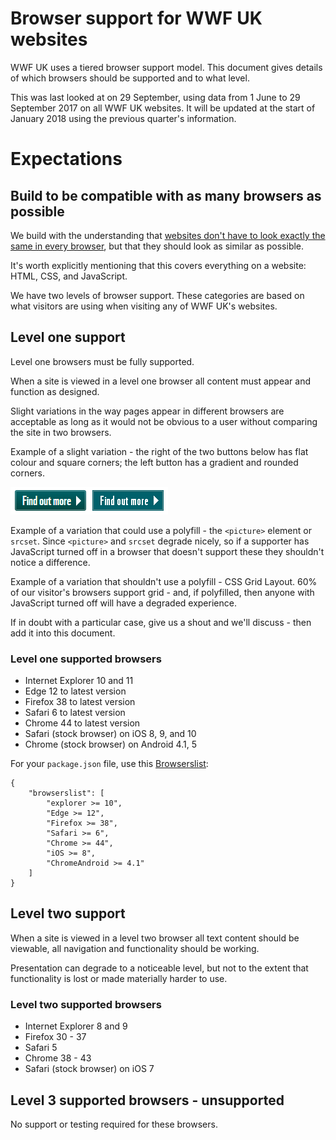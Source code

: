 # Browser support for WWF UK websites

WWF UK uses a tiered browser support model. This document gives details of which browsers should be supported and to what level.

This was last looked at on 29 September, using data from 1 June to 29 September 2017 on all WWF UK websites. It will be updated at the start of January 2018 using the previous quarter's information.

# Expectations

## Build to be compatible with as many browsers as possible
We build with the understanding that [websites don't have to look exactly the same in every browser](http://dowebsitesneedtolookexactlythesameineverybrowser.com), but that they should look as similar as possible.

It's worth explicitly mentioning that this covers everything on a website: HTML, CSS, and JavaScript.

We have two levels of browser support. These categories are based on what visitors are using when visiting any of WWF UK's websites.

## Level one support

Level one browsers must be fully supported.

When a site is viewed in a level one browser all content must appear and function as designed.

Slight variations in the way pages appear in different browsers are acceptable as long as it would not be obvious to a user without comparing the site in two browsers.

Example of a slight variation - the right of the two buttons below has flat colour and square corners; the left button has a gradient and rounded corners.

![](https://github.com/wwf-international/browser-support-wwf-uk/blob/master/resources/level-1-button-example.png)


Example of a variation that could use a polyfill - the `<picture>` element or `srcset`. Since `<picture>` and `srcset` degrade nicely, so if a supporter has JavaScript turned off in a browser that doesn't support these they shouldn't notice a difference.

Example of a variation that shouldn't use a polyfill - CSS Grid Layout. 60% of our visitor's browsers support grid - and, if polyfilled, then anyone with JavaScript turned off will have a degraded experience.

If in doubt with a particular case, give us a shout and we'll discuss - then add it into this document.

### Level one supported browsers

* Internet Explorer 10 and 11
* Edge 12 to latest version
* Firefox 38 to latest version
* Safari 6 to latest version
* Chrome 44 to latest version
* Safari (stock browser) on iOS 8, 9, and 10
* Chrome (stock browser) on Android 4.1, 5

For your `package.json` file, use this [Browserslist](https://github.com/ai/browserslist):

````
{
    "browserslist": [
        "explorer >= 10",
        "Edge >= 12",
        "Firefox >= 38",
        "Safari >= 6",
        "Chrome >= 44",
        "iOS >= 8",
        "ChromeAndroid >= 4.1"
    ]
}

````

## Level two support

When a site is viewed in a level two browser all text content should be viewable, all navigation and functionality should be working.

Presentation can degrade to a noticeable level, but not to the extent that functionality is lost or made materially harder to use.

### Level two supported browsers

* Internet Explorer 8 and 9
* Firefox 30 - 37
* Safari 5
* Chrome 38 - 43
* Safari (stock browser) on iOS 7

## Level 3 supported browsers - unsupported

No support or testing required for these browsers.
